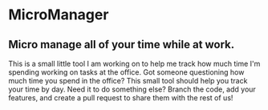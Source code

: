 # MicroManager
## Micro manage all of your time while at work.
This is a small little tool I am working on to help me track how much time I'm spending working on tasks at the office. Got someone questioning how much time you spend in the office? This small tool should help you track your time by day. Need it to do something else? Branch the code, add your features, and create a pull request to share them with the rest of us!
